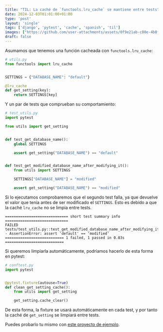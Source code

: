 ```yaml
---                                                                             
title: "TIL: La caché de `functools.lru_cache` se mantiene entre tests"
date: 2024-12-03T01:01:00+01:00
type: 'post'
layout: 'single'
tags: ['django', 'pytest', 'cache', 'spanish', 'til']
images: ["https://github.com/user-attachments/assets/0f9e21ab-c80e-4b8f-af71-aafdaf93805b"]
draft: false
---
```



Asumamos que tenemos una función cacheada con `functools.lru_cache`:

```python
# utils.py
from functools import lru_cache


SETTINGS = {"DATABASE_NAME": "default"}

@lru_cache
def get_setting(key):
    return SETTINGS[key]
```

Y un par de tests que comprueban su comportamiento:
```python
# test_utils.py
import pytest

from utils import get_setting


def test_get_database_name():
    global SETTINGS

    assert get_setting("DATABASE_NAME") == "default"


def test_get_modified_database_name_after_modifying_it():
    from utils import SETTINGS

    SETTINGS["DATABASE_NAME"] = "modified"

    assert get_setting("DATABASE_NAME") == "modified"
```

Si lo ejecutamos comprobaremos que el segundo test falla, ya que devuelve el valor que tenía antes de ser modificado el `SETTINGS`. Esto es debido a que la caché `lru_cache` no se limpia entre tests. 

```
============================= short test summary info =============================
FAILED tests/test_utils.py::test_get_modified_database_name_after_modifying_it - AssertionError: assert 'default' == 'modified'
=========================== 1 failed, 1 passed in 0.03s ===========================
```

Si queremos limpiarla automáticamente, podríamos hacerlo de esta forma en pytest:

```python
# conftest.py
import pytest


@pytest.fixture(autouse=True)
def clean_get_setting_cache():
    from utils import get_setting

    get_setting.cache_clear()
```

De esta forma, la fixture se usará automáticamente en cada test, y por tanto la caché de `get_setting` se limpiará entre tests. 

Puedes probarlo tu mismo con [este proyecto de ejemplo](https://github.com/EnriqueSoria/test-lru-cache-is-persistent-between-tests).
